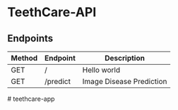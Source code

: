 # TeethCare-API

## Endpoints

| Method | Endpoint                 | Description                        |
| ------ | ------------------------ | ---------------------------------- |
| GET    | /                        | Hello world                        |
| GET    | /predict                 | Image Disease Prediction           |
#   t e e t h c a r e - a p p  
 